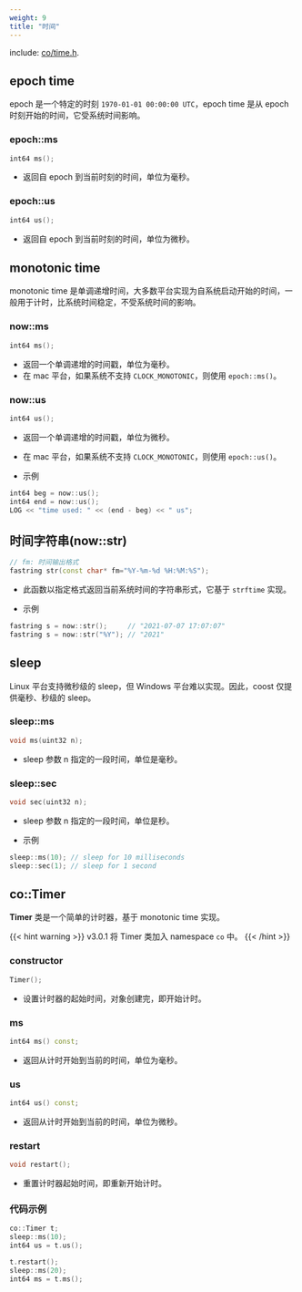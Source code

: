```yaml
---
weight: 9
title: "时间"
---
```


include: [co/time.h](https://github.com/idealvin/coost/blob/master/include/co/time.h).


## epoch time

epoch 是一个特定的时刻 `1970-01-01 00:00:00 UTC`，epoch time 是从 epoch 时刻开始的时间，它受系统时间影响。



### epoch::ms

```cpp
int64 ms();
```

- 返回自 epoch 到当前时刻的时间，单位为毫秒。



### epoch::us

```cpp
int64 us();
```

- 返回自 epoch 到当前时刻的时间，单位为微秒。




## monotonic time

monotonic time 是单调递增时间，大多数平台实现为自系统启动开始的时间，一般用于计时，比系统时间稳定，不受系统时间的影响。



### now::ms

```cpp
int64 ms();
```

- 返回一个单调递增的时间戳，单位为毫秒。
- 在 mac 平台，如果系统不支持 `CLOCK_MONOTONIC`，则使用 `epoch::ms()`。



### now::us

```cpp
int64 us();
```

- 返回一个单调递增的时间戳，单位为微秒。
- 在 mac 平台，如果系统不支持 `CLOCK_MONOTONIC`，则使用 `epoch::us()`。

- 示例

```cpp
int64 beg = now::us();
int64 end = now::us();
LOG << "time used: " << (end - beg) << " us";
```




## 时间字符串(now::str)

```cpp
// fm: 时间输出格式
fastring str(const char* fm="%Y-%m-%d %H:%M:%S");
```

- 此函数以指定格式返回当前系统时间的字符串形式，它基于 `strftime` 实现。

- 示例

```cpp
fastring s = now::str();     // "2021-07-07 17:07:07"
fastring s = now::str("%Y"); // "2021"
```




## sleep

Linux 平台支持微秒级的 sleep，但 Windows 平台难以实现。因此，coost 仅提供毫秒、秒级的 sleep。



### sleep::ms

```cpp
void ms(uint32 n);
```

- sleep 参数 n 指定的一段时间，单位是毫秒。



### sleep::sec

```cpp
void sec(uint32 n);
```

- sleep 参数 n 指定的一段时间，单位是秒。

- 示例

```cpp
sleep::ms(10); // sleep for 10 milliseconds
sleep::sec(1); // sleep for 1 second
```




## co::Timer

**Timer** 类是一个简单的计时器，基于 monotonic time 实现。

{{< hint warning >}}
v3.0.1 将 Timer 类加入 namespace `co` 中。
{{< /hint >}}



### constructor

```cpp
Timer();
```

- 设置计时器的起始时间，对象创建完，即开始计时。



### ms

```cpp
int64 ms() const;
```

- 返回从计时开始到当前的时间，单位为毫秒。



### us

```cpp
int64 us() const;
```

- 返回从计时开始到当前的时间，单位为微秒。



### restart

```cpp
void restart();
```

- 重置计时器起始时间，即重新开始计时。



### 代码示例

```cpp
co::Timer t;
sleep::ms(10);
int64 us = t.us();

t.restart();
sleep::ms(20);
int64 ms = t.ms();
```
